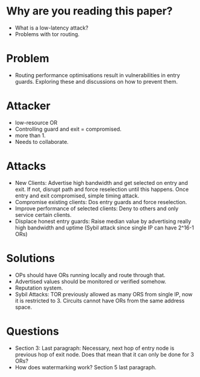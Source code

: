 # Why are you reading this paper?
* What is a low-latency attack?
* Problems with tor routing.

# Problem
* Routing performance optimisations result in vulnerabilities in entry guards. Exploring these and discussions on how to prevent them.

# Attacker
* low-resource OR
* Controlling guard and exit = compromised.
* more than 1.
* Needs to collaborate.

# Attacks
- New Clients: Advertise high bandwidth and get selected on entry and exit. If not, disrupt path and force reselection until this happens. Once entry and exit compromised, simple timing attack.
- Compromise existing clients: Dos entry guards and force reselection.
- Improve performance of selected clients: Deny to others and only service certain clients.
- Displace honest entry guards: Raise median value by advertising really high bandwidth and uptime (Sybil attack since single IP can have 2^16-1 ORs)

# Solutions
- OPs should have ORs running locally and route through that.
- Advertised values should be monitored or verified somehow.
- Reputation system.
- Sybil Attacks: TOR previously allowed as many ORS from single IP, now it is restricted to 3. Circuits cannot have ORs from the same address space.


# Questions
- Section 3: Last paragraph: Necessary, next hop of entry node is previous hop of exit node. Does that mean that it can only be done for 3 ORs?
- How does watermarking work? Section 5 last paragraph.
